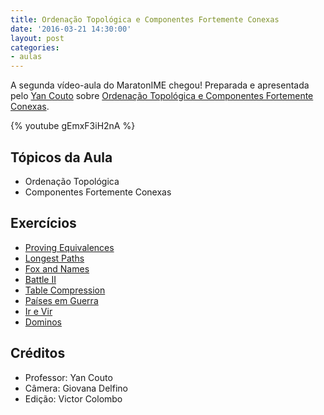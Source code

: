 ```yaml
---
title: Ordenação Topológica e Componentes Fortemente Conexas
date: '2016-03-21 14:30:00'
layout: post
categories:
- aulas
---
```


A segunda vídeo-aula do MaratonIME chegou! Preparada e apresentada pelo [Yan Couto](https://codeforces.com/profile/ItsYanBitches) sobre [Ordenação Topológica e Componentes Fortemente Conexas](https://youtu.be/gEmxF3iH2nA). 

{% youtube gEmxF3iH2nA %}  

## Tópicos da Aula
- Ordenação Topológica
- Componentes Fortemente Conexas

## Exercícios
- [Proving Equivalences](https://icpcarchive.ecs.baylor.edu/index.php?option=com_onlinejudge&Itemid=8&page=show_problem&problem=2288)
- [Longest Paths](https://uva.onlinejudge.org/index.php?option=onlinejudge&page=show_problem&problem=941)
- [Fox and Names](https://codeforces.com/contest/512/problem/A)
- [Battle II](https://uva.onlinejudge.org/index.php?option=onlinejudge&page=show_problem&problem=2039)
- [Table Compression](https://codeforces.com/contest/650/problem/C)
- [Países em Guerra](https://www.urionlinejudge.com.br/judge/pt/problems/view/1148)
- [Ir e Vir](https://www.urionlinejudge.com.br/judge/pt/problems/view/1128)
- [Dominos](https://uva.onlinejudge.org/index.php?option=onlinejudge&page=show_problem&problem=2499)

## Créditos
- Professor: Yan Couto
- Câmera: Giovana Delfino
- Edição: Victor Colombo
